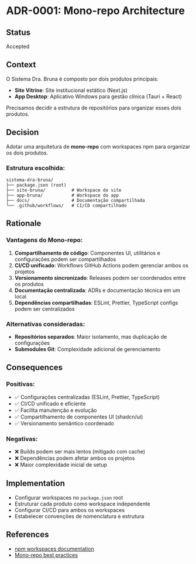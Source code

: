 # ADR-0001: Mono-repo Architecture

## Status
Accepted

## Context
O Sistema Dra. Bruna é composto por dois produtos principais:
- **Site Vitrine**: Site institucional estático (Next.js)
- **App Desktop**: Aplicativo Windows para gestão clínica (Tauri + React)

Precisamos decidir a estrutura de repositórios para organizar esses dois produtos.

## Decision
Adotar uma arquitetura de **mono-repo** com workspaces npm para organizar os dois produtos.

### Estrutura escolhida:
```
sistema-dra-bruna/
├── package.json (root)
├── site-bruna/          # Workspace do site
├── app-bruna/           # Workspace do app
├── docs/                # Documentação compartilhada
└── .github/workflows/   # CI/CD compartilhado
```

## Rationale

### Vantagens do Mono-repo:
1. **Compartilhamento de código**: Componentes UI, utilitários e configurações podem ser compartilhados
2. **CI/CD unificado**: Workflows GitHub Actions podem gerenciar ambos os projetos
3. **Versionamento sincronizado**: Releases podem ser coordenados entre os produtos
4. **Documentação centralizada**: ADRs e documentação técnica em um local
5. **Dependências compartilhadas**: ESLint, Prettier, TypeScript configs podem ser centralizados

### Alternativas consideradas:
- **Repositórios separados**: Maior isolamento, mas duplicação de configurações
- **Submodules Git**: Complexidade adicional de gerenciamento

## Consequences

### Positivas:
- ✅ Configurações centralizadas (ESLint, Prettier, TypeScript)
- ✅ CI/CD unificado e eficiente
- ✅ Facilita manutenção e evolução
- ✅ Compartilhamento de componentes UI (shadcn/ui)
- ✅ Versionamento semântico coordenado

### Negativas:
- ❌ Builds podem ser mais lentos (mitigado com cache)
- ❌ Dependências podem afetar ambos os projetos
- ❌ Maior complexidade inicial de setup

## Implementation
- Configurar workspaces no `package.json` root
- Estruturar cada produto como workspace independente
- Configurar CI/CD para ambos os workspaces
- Estabelecer convenções de nomenclatura e estrutura

## References
- [npm workspaces documentation](https://docs.npmjs.com/cli/v7/using-npm/workspaces)
- [Mono-repo best practices](https://monorepo.tools/)
